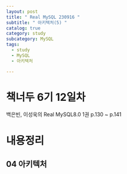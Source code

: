 ```yaml
---
layout: post
title: " Real MySQL 230916 "
subtitle: " 아키텍처(5) "
catalog: true
category: study
subcategory: MySQL
tags:
  - study
  - MySQL
  - 아키텍처

---
```


# 책너두 6기 12일차

백은빈, 이성욱의 Real MySQL8.0 1권 p.130 ~ p.141

# 내용정리

## 04 아키텍처